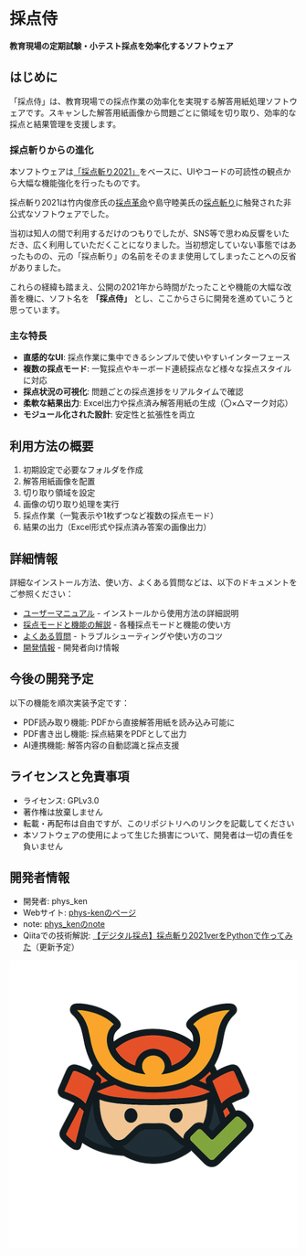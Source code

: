 # 採点侍

**教育現場の定期試験・小テスト採点を効率化するソフトウェア**

## はじめに

「採点侍」は、教育現場での採点作業の効率化を実現する解答用紙処理ソフトウェアです。スキャンした解答用紙画像から問題ごとに領域を切り取り、効率的な採点と結果管理を支援します。

### 採点斬りからの進化

本ソフトウェアは[「採点斬り2021」](https://phys-ken.github.io/saitenGiri2021/)をベースに、UIやコードの可読性の観点から大幅な機能強化を行ったものです。

採点斬り2021は竹内俊彦氏の[採点革命](http://www.nurs.or.jp/~lionfan/freesoft_45.html)や島守睦美氏の[採点斬り](http://www.nurs.or.jp/~lionfan/freesoft_49.html)に触発された非公式なソフトウェアでした。

当初は知人の間で利用するだけのつもりでしたが、SNS等で思わぬ反響をいただき、広く利用していただくことになりました。当初想定していない事態ではあったものの、元の「採点斬り」の名前をそのまま使用してしまったことへの反省がありました。

これらの経緯も踏まえ、公開の2021年から時間がたったことや機能の大幅な改善を機に、ソフト名を **「採点侍」** とし、ここからさらに開発を進めていこうと思っています。

### 主な特長

- **直感的なUI**: 採点作業に集中できるシンプルで使いやすいインターフェース
- **複数の採点モード**: 一覧採点やキーボード連続採点など様々な採点スタイルに対応
- **採点状況の可視化**: 問題ごとの採点進捗をリアルタイムで確認
- **柔軟な結果出力**: Excel出力や採点済み解答用紙の生成（〇×△マーク対応）
- **モジュール化された設計**: 安定性と拡張性を両立

## 利用方法の概要

1. 初期設定で必要なフォルダを作成
2. 解答用紙画像を配置
3. 切り取り領域を設定
4. 画像の切り取り処理を実行
5. 採点作業（一覧表示や1枚ずつなど複数の採点モード）
6. 結果の出力（Excel形式や採点済み答案の画像出力）

## 詳細情報

詳細なインストール方法、使い方、よくある質問などは、以下のドキュメントをご参照ください：

- [ユーザーマニュアル](docs/user_manual.md) - インストールから使用方法の詳細説明
- [採点モードと機能の解説](docs/features.md) - 各種採点モードと機能の使い方
- [よくある質問](docs/faq.md) - トラブルシューティングや使い方のコツ
- [開発情報](docs/project_management.md) - 開発者向け情報

## 今後の開発予定

以下の機能を順次実装予定です：

- PDF読み取り機能: PDFから直接解答用紙を読み込み可能に
- PDF書き出し機能: 採点結果をPDFとして出力
- AI連携機能: 解答内容の自動認識と採点支援

## ライセンスと免責事項

- ライセンス: GPLv3.0
- 著作権は放棄しません
- 転載・再配布は自由ですが、このリポジトリへのリンクを記載してください
- 本ソフトウェアの使用によって生じた損害について、開発者は一切の責任を負いません

## 開発者情報

- 開発者: phys_ken
- Webサイト: [phys-kenのページ](https://phys-ken.github.io/phys-ken/)
- note: [phys_kenのnote](https://note.com/phys_ken)
- Qiitaでの技術解説: [【デジタル採点】採点斬り2021verをPythonで作ってみた](https://qiita.com/phys-ken/items/4fac021504d7fe6b98b2)（更新予定）

![トップ](./resources/samurai.png)